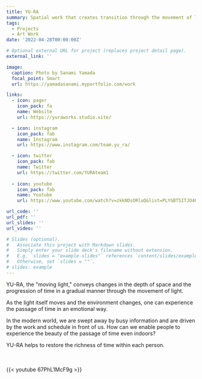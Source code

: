 ```yaml
---
title: YU-RA
summary: Spatial work that creates transition through the movement of light
tags:
  - Projects
  - Art Work
date: '2022-04-28T00:00:00Z'

# Optional external URL for project (replaces project detail page).
external_link: ''

image:
  caption: Photo by Sanami Yamada
  focal_point: Smart
  url: https://yamadasanami.myportfolio.com/work

links:
  - icon: pager
    icon_pack: fa
    name: Website
    url: https://yuraworks.studio.site/

  - icon: instagram
    icon_pack: fab
    name: Instagram
    url: https://www.instagram.com/team.yu_ra/

  - icon: twitter
    icon_pack: fab
    name: Twitter
    url: https://twitter.com/YURAteam1
  
  - icon: youtube
    icon_pack: fab
    name: Youtube
    url: https://www.youtube.com/watch?v=zkkNDsORluQ&list=PLYGBT5ITJO4Q2XIFc1ZLS-R_eXChKNcSV

url_code: ''
url_pdf: ''
url_slides: ''
url_video: ''

# Slides (optional).
#   Associate this project with Markdown slides.
#   Simply enter your slide deck's filename without extension.
#   E.g. `slides = "example-slides"` references `content/slides/example-slides.md`.
#   Otherwise, set `slides = ""`.
# slides: example
---
```



YU-RA, the "moving light," conveys changes in the depth of space and the progression of time in a gradual manner through the movement of light.

As the light itself moves and the environment changes, one can experience the passage of time in an emotional way.

In the modern world, we are swept away by busy information and are driven by the work and schedule in front of us.
How can we enable people to experience the beauty of the passage of time even indoors?

YU-RA helps to restore the richness of time within each person.

<br>
<br>
{{< youtube 67PhL1McF9g >}}
